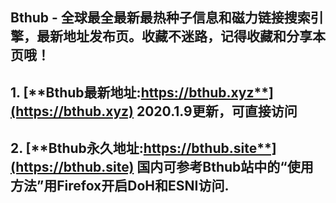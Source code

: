 ## **Bthub - 全球最全最新最热种子信息和磁力链接搜索引擎，最新地址发布页。收藏不迷路，记得收藏和分享本页哦！**
## 1. [**Bthub最新地址:https://bthub.xyz**](https://bthub.xyz) **2020.1.9更新，可直接访问**

## 2. [**Bthub永久地址:https://bthub.site**](https://bthub.site) **国内可参考Bthub站中的“使用方法”用Firefox开启DoH和ESNI访问.**
      


